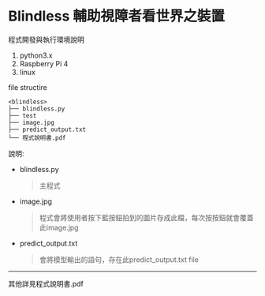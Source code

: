 # Blindless 輔助視障者看世界之裝置

程式開發與執行環境說明 
1. python3.x 
2. Raspberry Pi 4 
3. linux


file structire
```
<blindless>
├── blindless.py
├── test
├── image.jpg
├── predict_output.txt
└── 程式說明書.pdf
```


說明:
- blindless.py 
  >主程式
- image.jpg 
  >程式會將使用者按下藍按鈕拍到的圖片存成此檔，每次按按鈕就會覆蓋此image.jpg
- predict_output.txt 
  >會將模型輸出的語句，存在此predict_output.txt file



- - -
其他詳見程式說明書.pdf
